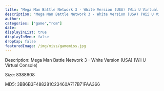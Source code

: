 ```yaml
---
title: "Mega Man Battle Network 3 - White Version (USA) (Wii U Virtual Console)"
description: "Mega Man Battle Network 3 - White Version (USA) (Wii U Virtual Console)"
author: 
categories: ["game","rom"]
date: 
displayInList: true
displayInMenu: false
dropCap: false
featuredImage: /img/miss/gamemiss.jpg
---
```


Description: Mega Man Battle Network 3 - White Version (USA) (Wii U Virtual Console)

Size: 8388608

MD5: 3BB6B3F488281C23460A717B71FAA366

